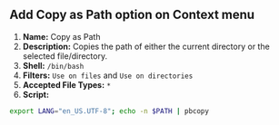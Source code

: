## Add Copy as Path option on Context menu

1. **Name:** Copy as Path
1. **Description:** Copies the path of either the current directory or the selected file/directory.
1. **Shell:** `/bin/bash`
1. **Filters:** `Use on files` and `Use on directories`
1. **Accepted File Types:** `*`
1. **Script:**

```bash
export LANG="en_US.UTF-8"; echo -n $PATH | pbcopy
```
